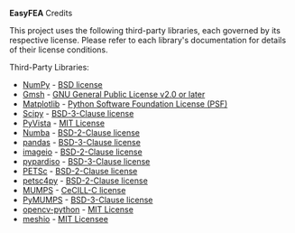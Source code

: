 **EasyFEA** Credits

This project uses the following third-party libraries, each governed by its respective license. Please refer to each library's documentation for details of their license conditions.

Third-Party Libraries:
- [NumPy](https://numpy.org/) - [BSD license](https://github.com/numpy/numpy/blob/main/LICENSE.txt)
- [Gmsh](https://gmsh.info/) - [GNU General Public License v2.0 or later](https://gmsh.info/LICENSE.txt)
- [Matplotlib](https://matplotlib.org/) - [Python Software Foundation License (PSF)](https://matplotlib.org/stable/users/project/license.html)
- [Scipy](https://scipy.org/) - [BSD-3-Clause license](https://github.com/scipy/scipy/blob/main/LICENSE.txt)
- [PyVista](https://docs.pyvista.org/version/stable/) - [MIT License](https://github.com/pyvista/pyvista/blob/main/LICENSE)
- [Numba](https://numba.pydata.org/) - [BSD-2-Clause license](https://github.com/numba/numba/blob/9ce83ef5c35d7f68a547bf2fd1266b9a88d3a00d/LICENSE)
- [pandas](https://pandas.pydata.org/) - [BSD-3-Clause license](https://github.com/pandas-dev/pandas/blob/main/LICENSE)
- [imageio](https://pypi.org/project/imageio/) - [BSD-2-Clause license](https://github.com/imageio/imageio/blob/master/LICENSE)
- [pypardiso](https://pypi.org/project/pypardiso/) - [BSD-3-Clause license](https://github.com/haasad/PyPardiso/blob/master/LICENSE.txt)
- [PETSc](https://petsc.org/release/) - [BSD-2-Clause license](https://gitlab.com/petsc/petsc/-/blob/main/LICENSE?ref_type=heads)
- [petsc4py](https://petsc.org/release/) - [BSD-2-Clause license](https://gitlab.com/petsc/petsc/-/blob/main/LICENSE?ref_type=heads)
- [MUMPS](https://mumps-solver.org/index.php) - [CeCILL-C license](https://github.com/cfwen/mumps/blob/master/LICENSE)
- [PyMUMPS](https://pypi.org/project/PyMUMPS/) - [BSD-3-Clause license](https://github.com/PyMumps/pymumps/blob/master/COPYING)
- [opencv-python](https://pypi.org/project/opencv-python/) - [MIT License](https://github.com/opencv/opencv-python/blob/4.x/LICENSE.txt)
- [meshio](https://pypi.org/project/meshio/) - [MIT Licensee](https://github.com/nschloe/meshio/blob/main/LICENSE.txt)